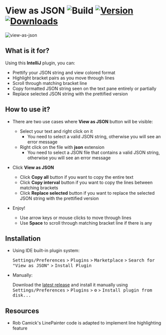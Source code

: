 # View as JSON ![Build](https://github.com/selcukguvel/view-as-json/workflows/Build/badge.svg) [![Version](https://img.shields.io/jetbrains/plugin/v/16658-view-as-json.svg)](https://plugins.jetbrains.com/plugin/16658-view-as-json) [![Downloads](https://img.shields.io/jetbrains/plugin/d/16658-view-as-json.svg)](https://plugins.jetbrains.com/plugin/16658-view-as-json) 

![view-as-json](https://user-images.githubusercontent.com/22414712/116786753-13019d80-aaa9-11eb-9505-3b02994fece5.gif)

<!-- Plugin description -->
## What is it for?

Using this **IntelliJ** plugin, you can: 

* Prettify your JSON string and view colored format
* Highlight bracket pairs as you move through lines
* Scroll through matching bracket line
* Copy formatted JSON string seen on the text pane entirely or partially
* Replace selected JSON string with the prettified version

## How to use it?
* There are two use cases where **View as JSON** button will be visible:
  * Select your text and right click on it
    * You need to select a valid JSON string, otherwise you will see an error message
  * Right click on the file with **json** extension
    * You need to select a JSON file that contains a valid JSON string, otherwise you will see an error message

* Click **View as JSON**
  * Click **Copy all** button if you want to copy the entire text
  * Click **Copy interval** button if you want to copy the lines between matching brackets
  * Click **Replace selected** button if you want to replace the selected JSON string with the prettified version
* Enjoy!
    * Use arrow keys or mouse clicks to move through lines
    * Use **Space** to scroll through matching bracket line if there is any
<!-- Plugin description end -->

## Installation

- Using IDE built-in plugin system:
  
  <kbd>Settings/Preferences</kbd> > <kbd>Plugins</kbd> > <kbd>Marketplace</kbd> > <kbd>Search for "View as JSON"</kbd> >
  <kbd>Install Plugin</kbd>
  
- Manually:

  Download the [latest release](https://github.com/selcukguvel/view-as-json/releases/latest) and install it manually using
  <kbd>Settings/Preferences</kbd> > <kbd>Plugins</kbd> > <kbd>⚙️</kbd> > <kbd>Install plugin from disk...</kbd>
  
## Resources

- Rob Camick's LinePainter code is adapted to implement line highlighting feature
